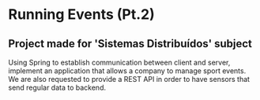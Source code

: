 # Running Events (Pt.2)

## Project made for 'Sistemas Distribuídos' subject

Using Spring to establish communication between client and server, implement an application that allows a company to manage sport events. We are also requested to provide a REST API in order to have sensors that send regular data to backend.
